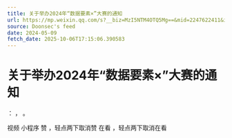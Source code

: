 ```yaml
---
title: 关于举办2024年“数据要素×”大赛的通知
url: https://mp.weixin.qq.com/s?__biz=MzI5NTM4OTQ5Mg==&mid=2247622411&idx=1&sn=21193e5455a49d2108d39c37d4a59e2d
source: Doonsec's feed
date: 2024-05-09
fetch_date: 2025-10-06T17:15:06.390583
---
```


# 关于举办2024年“数据要素×”大赛的通知

：
，
。

视频
小程序
赞
，轻点两下取消赞
在看
，轻点两下取消在看